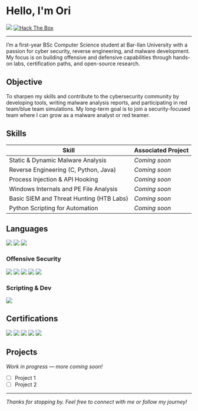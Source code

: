 # Hello, I'm Ori

<a href="https://www.linkedin.com/in/ori-avitan-2a1a3032b/"><img src="https://img.shields.io/badge/-LinkedIn-0072b1?&style=for-the-badge&logo=linkedin&logoColor=white" /></a>
[![Hack The Box](https://img.shields.io/badge/Hack%20The%20Box-1528786-brightgreen?logo=hackthebox&logoColor=white)](https://app.hackthebox.com/profile/1528786)


---

I’m a first-year BSc Computer Science student at Bar-Ilan University with a passion for cyber security, reverse engineering, and malware development. My focus is on building offensive and defensive capabilities through hands-on labs, certification paths, and open-source research.

## Objective

To sharpen my skills and contribute to the cybersecurity community by developing tools, writing malware analysis reports, and participating in red team/blue team simulations. My long-term goal is to join a security-focused team where I can grow as a malware analyst or red teamer.

## Skills

| Skill                                          | Associated Project         |
|------------------------------------------------|----------------------------|
| Static & Dynamic Malware Analysis              | _Coming soon_              |
| Reverse Engineering (C, Python, Java)          | _Coming soon_              |
| Process Injection & API Hooking                | _Coming soon_              |
| Windows Internals and PE File Analysis         | _Coming soon_              |
| Basic SIEM and Threat Hunting (HTB Labs)       | _Coming soon_              |
| Python Scripting for Automation                | _Coming soon_              |

## Languages

<div>
    <img src="https://img.shields.io/badge/-C-005571?&style=for-the-badge&logo=C&logoColor=white" />
    <img src="https://img.shields.io/badge/-Python-3776AB?&style=for-the-badge&logo=python&logoColor=white" />
    <img src="https://img.shields.io/badge/-Java-007396?&style=for-the-badge&logo=java&logoColor=white" />
</div>

### Offensive Security
<div>
    <img src="https://img.shields.io/badge/-nmap-4F8A10?&style=for-the-badge&logo=Linux&logoColor=white" />
    <img src="https://img.shields.io/badge/-hydra-FF6F00?&style=for-the-badge&logo=Hack%20The%20Box&logoColor=white" />
    <img src="https://img.shields.io/badge/-hashcat-757575?&style=for-the-badge&logo=HashiCorp&logoColor=white" />
    <img src="https://img.shields.io/badge/-Burp_Suite-FE7E02?&style=for-the-badge&logo=PortSwigger&logoColor=white" />
    <img src="https://img.shields.io/badge/-CrackMapExec-000000?&style=for-the-badge&logo=Windows&logoColor=white" />
</div>

### Scripting & Dev
<div>
    <img src="https://img.shields.io/badge/-Git-F05032?&style=for-the-badge&logo=git&logoColor=white" />
</div>

## Certifications

<div>
    <img src="https://img.shields.io/badge/-CPTS-005571?&style=for-the-badge&logoColor=white" />
    <img src="https://img.shields.io/badge/-eJPT-007ACC?&style=for-the-badge&logoColor=white" />
    <img src="https://img.shields.io/badge/-Google_Cybersecurity-34A853?&style=for-the-badge&logo=Google&logoColor=white" />
    <img src="https://img.shields.io/badge/-CCNA-1D63ED?&style=for-the-badge&logo=Cisco&logoColor=white" />
    <img src="https://img.shields.io/badge/-Cisco_IT_Essentials-4D4D4D?&style=for-the-badge&logo=Cisco&logoColor=white" />
</div>

## Projects

_Work in progress — more coming soon!_

- [ ] Project 1
- [ ] Project 2

---

_Thanks for stopping by. Feel free to connect with me or follow my journey!_
